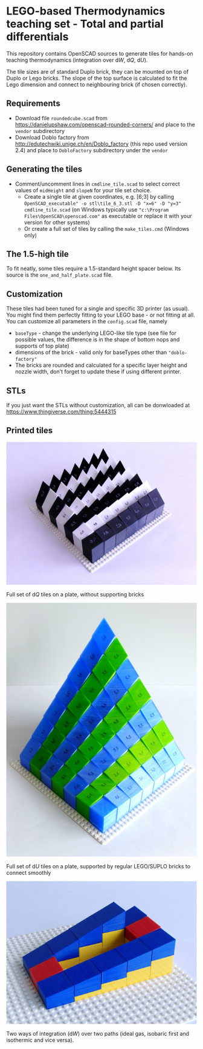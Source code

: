 # LEGO-based Thermodynamics teaching set - Total and partial differentials

This repository contains OpenSCAD sources to generate tiles for hands-on teaching thermodynamics (integration over d*W*, d*Q*, d*U*).

The tile sizes are of standard Duplo brick, they can be mounted on top of Duplo or Lego bricks. The slope of the top surface is calculated to fit the Lego dimension and connect to neighbouring brick (if chosen correctly).

## Requirements
* Download file ``roundedcube.scad`` from https://danielupshaw.com/openscad-rounded-corners/ and place to the ``vendor`` subdirectory
* Download Doblo factory from http://edutechwiki.unige.ch/en/Doblo_factory (this repo used version 2.4) and place to ``DobloFactory`` subdirectory under the ``vendor``

## Generating the tiles
* Comment/uncomment lines in ``cmdline_tile.scad`` to select correct values of ``midHeight`` and ``slopeN`` for your tile set choice.
  * Create a single tile at given coordinates, e.g. [6;3] by calling ``OpenSCAD_executable" -o stl\tile_6_3.stl -D "x=6" -D "y=3" cmdline_tile.scad`` (on Windows typically use ``"c:\Program Files\OpenSCAD\openscad.com"`` as executable or replace it with your version for other systems)
  * Or create a full set of tiles by calling the ``make_tiles.cmd`` (Windows only)

## The 1.5-high tile
To fit neatly, some tiles require a 1.5-standard height spacer below. Its source is the ``one_and_half_plate.scad`` file.

## Customization
These tiles had been tuned for a single and specific 3D printer (as usual). You might find them perfectly fitting to your LEGO base - or not fitting at all. You can customize all parameters in the ``config.scad`` file, namely

* ``baseType`` - change the underlying LEGO-like tile type (see file for possible values, the difference is in the shape of bottom nops and supports of top plate)
* dimensions of the brick - valid only for baseTypes other than ``"doblo-factory"``
* The bricks are rounded and calculated for a specific layer height and nozzle width, don't forget to update these if using different printer.

## STLs

If you just want the STLs without customization, all can be donwloaded at https://www.thingiverse.com/thing:5444315

## Printed tiles

![Full set of tiles (dQ)](photo/tileset.JPG?raw=true "Full set of tiles (dQ)")

Full set of d*Q* tiles on a plate, without supporting bricks

![Full set of tiles (dU)](photo/tiles_on_supporting_bricks.JPG?raw=true "Full set of tiles (dU)")

Full set of d*U* tiles on a plate, supported by regular LEGO/SUPLO bricks to connect smoothly

![Two ways of integration](photo/two-way-integration.JPG?raw=true "Two ways of integration (dW)")

Two ways of integration (d*W*) over two paths (ideal gas, isobaric first and isothermic and vice versa).


